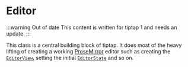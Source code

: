 # Editor

:::warning Out of date
This content is written for tiptap 1 and needs an update.
:::

This class is a central building block of tiptap. It does most of the heavy lifting of creating a working [ProseMirror](https://ProseMirror.net/) editor such as creating the [`EditorView`](https://ProseMirror.net/docs/ref/#view.EditorView), setting the initial [`EditorState`](https://ProseMirror.net/docs/ref/#state.Editor_State) and so on.
